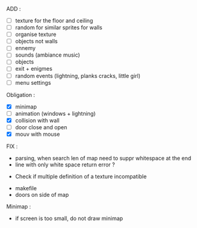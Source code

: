 ADD : 
- [ ] texture for the floor and ceiling
- [ ] random for similar sprites for walls
- [ ] organise texture
- [ ] objects not walls
- [ ] ennemy
- [ ] sounds (ambiance music)
- [ ] objects
- [ ] exit + enigmes
- [ ] random events (lightning, planks cracks, little girl)
- [ ] menu settings

Obligation :
- [x] minimap
- [ ] animation (windows + lightning)
- [x] collision with wall
- [ ] door close and open
- [x] mouv with mouse

FIX :
- parsing, when search len of map need to suppr whitespace at the end
- line with only white space return error ?
<!-- - Need to read directory for animation -->
- Check if multiple definition of a texture incompatible
<!-- - stop parsing if not valid caracter on the map -->
- makefile
- doors on side of map

Minimap : 
- if screen is too small, do not draw minimap